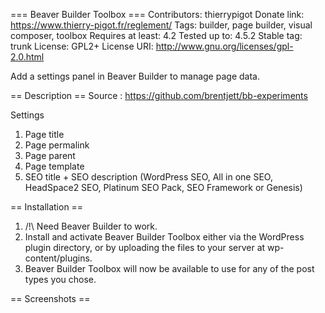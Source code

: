 === Beaver Builder Toolbox ===
Contributors: thierrypigot
Donate link: https://www.thierry-pigot.fr/reglement/
Tags: builder, page builder, visual composer, toolbox
Requires at least: 4.2
Tested up to: 4.5.2
Stable tag: trunk
License: GPL2+
License URI: http://www.gnu.org/licenses/gpl-2.0.html

Add a settings panel in Beaver Builder to manage page data.


== Description ==
Source : https://github.com/brentjett/bb-experiments

Settings
1. Page title
2. Page permalink
2. Page parent
2. Page template
3. SEO title + SEO description (WordPress SEO, All in one SEO, HeadSpace2 SEO, Platinum SEO Pack, SEO Framework or Genesis)


== Installation ==

1. /!\ Need Beaver Builder to work.
2. Install and activate Beaver Builder Toolbox either via the WordPress plugin directory, or by uploading the files to your server at wp-content/plugins.
3. Beaver Builder Toolbox will now be available to use for any of the post types you chose.

== Screenshots ==